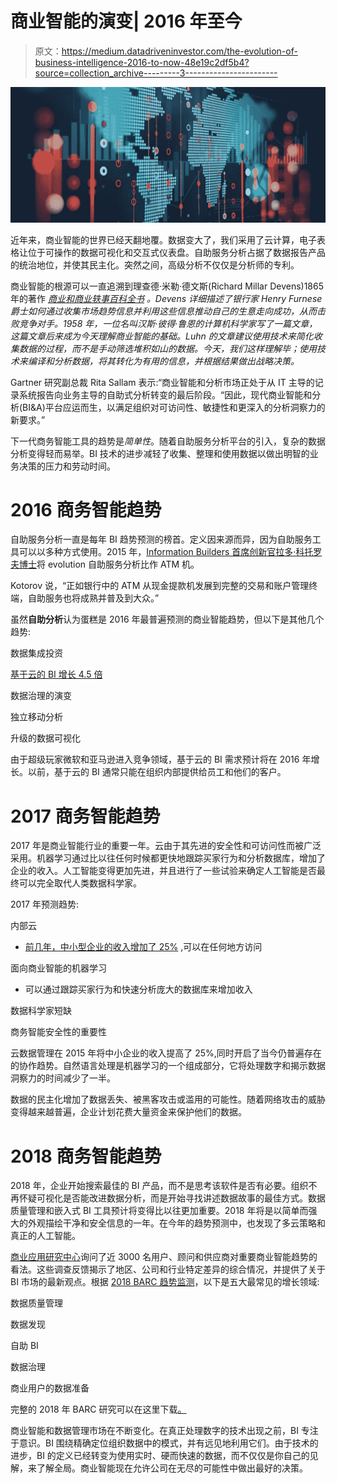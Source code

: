 # 商业智能的演变| 2016 年至今

> 原文：<https://medium.datadriveninvestor.com/the-evolution-of-business-intelligence-2016-to-now-48e19c2df5b4?source=collection_archive---------3----------------------->

![](img/2607a5dbf7c70445817765b848634db3.png)

近年来，商业智能的世界已经天翻地覆。数据变大了，我们采用了云计算，电子表格让位于可操作的数据可视化和交互式仪表盘。自助服务分析占据了数据报告产品的统治地位，并使其民主化。突然之间，高级分析不仅仅是分析师的专利。

商业智能的根源可以一直追溯到理查德·米勒·德文斯(Richard Millar Devens)1865 年的著作 [*商业和商业轶事百科全书*](https://www.amazon.com/Cyclop%C3%A6dia-Commercial-Business-Anecdotes-Volume/dp/1313854271) *。Devens 详细描述了银行家 Henry Furnese 爵士如何通过收集市场趋势信息并利用这些信息推动自己的生意走向成功，从而击败竞争对手。1958 年，一位名叫汉斯·彼得·鲁恩的计算机科学家写了一篇文章，这篇文章后来成为今天理解商业智能的基础。Luhn 的文章建议使用技术来简化收集数据的过程，而不是手动筛选堆积如山的数据。今天，我们这样理解毕；使用技术来编译和分析数据，将其转化为有用的信息，并根据结果做出战略决策。*

Gartner 研究副总裁 Rita Sallam 表示:“商业智能和分析市场正处于从 IT 主导的记录系统报告向业务主导的自助式分析转变的最后阶段。“因此，现代商业智能和分析(BI&A)平台应运而生，以满足组织对可访问性、敏捷性和更深入的分析洞察力的新要求。”

下一代商务智能工具的趋势是*简单性*。随着自助服务分析平台的引入，复杂的数据分析变得轻而易举。BI 技术的进步减轻了收集、整理和使用数据以做出明智的业务决策的压力和劳动时间。

# **2016 商务智能趋势**

自助服务分析一直是每年 BI 趋势预测的榜首。定义因来源而异，因为自助服务工具可以以多种方式使用。2015 年，[Information Builders 首席创新官拉多·科托罗夫博士](http://www.informationbuilders.mx/blog/rado-kotorov/2016-look-bi-and-analytics-crystal-ball)将 evolution 自助服务分析比作 ATM 机。

Kotorov 说，“正如银行中的 ATM 从现金提款机发展到完整的交易和账户管理终端，自助服务也将成熟并普及到大众。”

虽然**自助分析**认为蛋糕是 2016 年最普遍预测的商业智能趋势，但以下是其他几个趋势:

数据集成投资

[基于云的 BI 增长 4.5 倍](https://www.kdnuggets.com/2015/12/10-business-intelligence-trends-2016.html)

数据治理的演变

独立移动分析

升级的数据可视化

由于超级玩家微软和亚马逊进入竞争领域，基于云的 BI 需求预计将在 2016 年增长。以前，基于云的 BI 通常只能在组织内部提供给员工和他们的客户。

# **2017 商务智能趋势**

2017 年是商业智能行业的重要一年。云由于其先进的安全性和可访问性而被广泛采用。机器学习通过比以往任何时候都更快地跟踪买家行为和分析数据库，增加了企业的收入。人工智能变得更加先进，并且进行了一些试验来确定人工智能是否最终可以完全取代人类数据科学家。

2017 年预测趋势:

内部云

*   [前几年，中小型企业的收入增加了 25%](https://www.techrepublic.com/article/do-small-businesses-make-more-money-with-the-cloud-new-study-says-yes/) ,可以在任何地方访问

面向商业智能的机器学习

*   可以通过跟踪买家行为和快速分析庞大的数据库来增加收入

数据科学家短缺

商务智能安全性的重要性

云数据管理在 2015 年将中小企业的收入提高了 25%,同时开启了当今仍普遍存在的协作趋势。自然语言处理是机器学习的一个组成部分，它将处理数字和揭示数据洞察力的时间减少了一半。

数据的民主化增加了数据丢失、被黑客攻击或滥用的可能性。随着网络攻击的威胁变得越来越普遍，企业计划花费大量资金来保护他们的数据。

# **2018 商务智能趋势**

2018 年，企业开始搜索最佳的 BI 产品，而不是思考该软件是否有必要。组织不再怀疑可视化是否能改进数据分析，而是开始寻找讲述数据故事的最佳方式。数据质量管理和嵌入式 BI 工具预计将变得比以往更加重要。2018 年将是以简单而强大的外观描绘干净和安全信息的一年。在今年的趋势预测中，也发现了多云策略和真正的人工智能。

[商业应用研究中心](http://barc-research.com/)询问了近 3000 名用户、顾问和供应商对重要商业智能趋势的看法。这些调查反馈揭示了地区、公司和行业特定差异的综合情况，并提供了关于 BI 市场的最新观点。根据 [2018 BARC 趋势监测](http://barc-research.com/research/bi-trend-monitor/)，以下是五大最常见的增长领域:

数据质量管理

数据发现

自助 BI

数据治理

商业用户的数据准备

完整的 2018 年 BARC 研究可以在这里下载[。](http://barc-research.com/research/bi-trend-monitor/bi-trend-monitor-2018-registration/)

商业智能和数据管理市场在不断变化。在真正处理数字的技术出现之前，BI 专注于意识。BI 围绕精确定位组织数据中的模式，并有远见地利用它们。由于技术的进步，BI 的定义已经转变为使用实时、硬而快速的数据，而不仅仅是你自己的见解，来了解全局。商业智能现在允许公司在无尽的可能性中做出最好的决策。